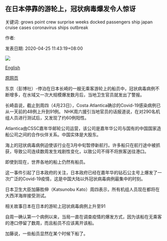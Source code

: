 ## 在日本停靠的游轮上，冠状病毒爆发令人惊讶

关键词: grows point crew surprise weeks docked passengers ship japan cruise cases coronavirus ships outbreak

作者: 

发表日期: 2020-04-25 11:43:19+08:00

![](https://www.straitstimes.com/sites/default/files/styles/x_large/public/articles/2020/04/25/nz_atlantica_250461.jpg?itok=rq1Irh6X)

[English](Surprise%20coronavirus%20outbreak%20grows%20on%20cruise%20ship%20docked%20in%20Japan.md)

[原网页](https://www.straitstimes.com/asia/east-asia/surprise-coronavirus-outbreak-grows-on-cruise-ship-docked-in-japan)

东京（彭博社）-停泊在日本长崎的一艘无乘客游轮上的船员中，冠状病毒病例不断增多，在水域又一次大规模爆发数月后，当地卫生官员就发出了警报。

长崎县说，截止到周四（4月23日），Costa Atlantica确诊的Covid-19感染病例已从一天前的48例上升到91例。 NHK周六援引当地官员的话报道说，在对290名机组人员进行测试后，又发现了约60例阳性。

Atlantica由CSSC嘉年华邮轮公司运营，该公司是嘉年华公司与国有的中国国家造船公司之间的合作伙伴关系。中国实体是大股东。

海上的冠状病毒病例迫使该行业在3月中旬暂停新航行。许多船只在航行途中被抓获，导致公司连续数周发生戏剧性变化，以致公司不得不将旅客送往港口。

即使到现在，世界各地的船上仍然有船员。

这一事件引起了日本政府的关注，日本政府已经在嘉年华的钻石公主号上爆发了一次广泛的Covid-19疫情，这是中国大陆以外冠状病毒病例最集中的时刻。

日本卫生大臣加藤胜伸（Katsunobu Kato）周四表示，所有机组人员现在都将在大西洋海岸接受测试。

相关故事日本在日本的游轮上冠状病毒病例上升至91

自周一确认第一个病例以来，当局一直在调查疫情的爆发方式，因为该船在无乘客的港口停留了数周，而且船员不应该离开该船。

加藤说，一些船员显然在某个时候下船了。